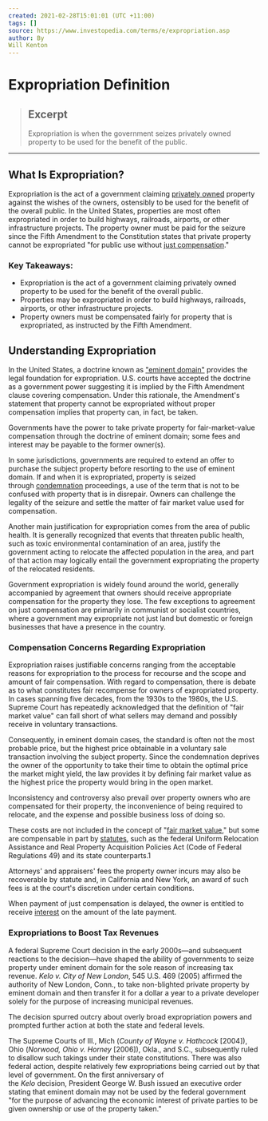 ```yaml
---
created: 2021-02-28T15:01:01 (UTC +11:00)
tags: []
source: https://www.investopedia.com/terms/e/expropriation.asp
author: By
Will Kenton
---
```


# Expropriation Definition

> ## Excerpt
> Expropriation is when the government seizes privately owned property to be used for the benefit of the public.

---
## What Is Expropriation?

Expropriation is the act of a government claiming [privately owned](https://www.investopedia.com/terms/p/privately-owned.asp) property against the wishes of the owners, ostensibly to be used for the benefit of the overall public. In the United States, properties are most often expropriated in order to build highways, railroads, airports, or other infrastructure projects. The property owner must be paid for the seizure since the Fifth Amendment to the Constitution states that private property cannot be expropriated "for public use without [just compensation](https://www.investopedia.com/terms/j/just-compensation.asp)."

### Key Takeaways:

-   Expropriation is the act of a government claiming privately owned property to be used for the benefit of the overall public.
-   Properties may be expropriated in order to build highways, railroads, airports, or other infrastructure projects.
-   Property owners must be compensated fairly for property that is expropriated, as instructed by the Fifth Amendment.

## Understanding Expropriation

In the United States, a doctrine known as ["eminent domain"](https://www.investopedia.com/terms/e/eminent-domain.asp) provides the legal foundation for expropriation. U.S. courts have accepted the doctrine as a government power suggesting it is implied by the Fifth Amendment clause covering compensation. Under this rationale, the Amendment's statement that property cannot be expropriated without proper compensation implies that property can, in fact, be taken.

Governments have the power to take private property for fair-market-value compensation through the doctrine of eminent domain; some fees and interest may be payable to the former owner(s).

In some jurisdictions, governments are required to extend an offer to purchase the subject property before resorting to the use of eminent domain. If and when it is expropriated, property is seized through [condemnation](https://www.investopedia.com/terms/c/condemnation.asp) proceedings, a use of the term that is not to be confused with property that is in disrepair. Owners can challenge the legality of the seizure and settle the matter of fair market value used for compensation.

Another main justification for expropriation comes from the area of public health. It is generally recognized that events that threaten public health, such as toxic environmental contamination of an area, justify the government acting to relocate the affected population in the area, and part of that action may logically entail the government expropriating the property of the relocated residents.

Government expropriation is widely found around the world, generally accompanied by agreement that owners should receive appropriate compensation for the property they lose. The few exceptions to agreement on just compensation are primarily in communist or socialist countries, where a government may expropriate not just land but domestic or foreign businesses that have a presence in the country.

### Compensation Concerns Regarding Expropriation

Expropriation raises justifiable concerns ranging from the acceptable reasons for expropriation to the process for recourse and the scope and amount of fair compensation. With regard to compensation, there is debate as to what constitutes fair recompense for owners of expropriated property. In cases spanning five decades, from the 1930s to the 1980s, the U.S. Supreme Court has repeatedly acknowledged that the definition of "fair market value" can fall short of what sellers may demand and possibly receive in voluntary transactions.

Consequently, in eminent domain cases, the standard is often not the most probable price, but the highest price obtainable in a voluntary sale transaction involving the subject property. Since the condemnation deprives the owner of the opportunity to take their time to obtain the optimal price the market might yield, the law provides it by defining fair market value as the highest price the property would bring in the open market.

Inconsistency and controversy also prevail over property owners who are compensated for their property, the inconvenience of being required to relocate, and the expense and possible business loss of doing so.

These costs are not included in the concept of "[fair market value](https://www.investopedia.com/terms/f/fairmarketvalue.asp)," but some are compensable in part by [statutes](https://www.investopedia.com/terms/c/common-law.asp), such as the federal Uniform Relocation Assistance and Real Property Acquisition Policies Act (Code of Federal Regulations 49) and its state counterparts.1

Attorneys' and appraisers' fees the property owner incurs may also be recoverable by statute and, in California and New York, an award of such fees is at the court's discretion under certain conditions.

When payment of just compensation is delayed, the owner is entitled to receive [interest](https://www.investopedia.com/terms/i/interest.asp) on the amount of the late payment.

### Expropriations to Boost Tax Revenues

A federal Supreme Court decision in the early 2000s—and subsequent reactions to the decision—have shaped the ability of governments to seize property under eminent domain for the sole reason of increasing tax revenue. _Kelo v. City of New London_, 545 U.S. 469 (2005) affirmed the authority of New London, Conn., to take non-blighted private property by eminent domain and then transfer it for a dollar a year to a private developer solely for the purpose of increasing municipal revenues.

The decision spurred outcry about overly broad expropriation powers and prompted further action at both the state and federal levels.

The Supreme Courts of Ill., Mich (_County of Wayne v. Hathcock_ \[2004\]), Ohio (_Norwood, Ohio v. Horney_ \[2006\]), Okla., and S.C., subsequently ruled to disallow such takings under their state constitutions. There was also federal action, despite relatively few expropriations being carried out by that level of government. On the first anniversary of the _Kelo_ decision, President George W. Bush issued an executive order stating that eminent domain may not be used by the federal government "for the purpose of advancing the economic interest of private parties to be given ownership or use of the property taken."
